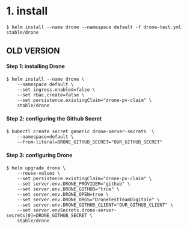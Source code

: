 
# 1. install

```
$ helm install --name drone --namespace default -f drone-test.yml stable/drone

```





## OLD VERSION

#### Step 1: installing Drone
```
$ helm install --name drone \
    --namespace default \
    --set ingress.enabled=false \
    --set rbac.create=false \
    --set persistence.existingClaim="drone-pv-claim" \
    stable/drone
```

#### Step 2: configuring the Github Secret
```
$ kubectl create secret generic drone-server-secrets  \
    --namespace=default \
    --from-literal=DRONE_GITHUB_SECRET="OUR_GITHUB_SECRET"
```

#### Step 3: configuring Drone
```
$ helm upgrade drone \
    --reuse-values \
    --set persistence.existingClaim="drone-pv-claim" \
    --set server.env.DRONE_PROVIDER="github" \
    --set server.env.DRONE_GITHUB="true" \
    --set server.env.DRONE_OPEN=true \
    --set server.env.DRONE_ORGS="DroneTestTeamDigitale" \
    --set server.env.DRONE_GITHUB_CLIENT="OUR_GITHUB_CLIENT" \
    --set server.envSecrets.drone-server-secrets[0]=DRONE_GITHUB_SECRET \
    stable/drone
```
